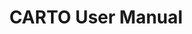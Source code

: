 ---
title: CARTO User Manual
description: "Connect your data warehouse and create amazing maps with CARTO tools"
icon: "/img/icons/Workspace.png"
type: tutorials
category: transformations
icon: /img/icons/Workspace.png
layout: categories/list
---
